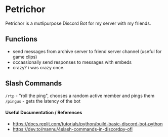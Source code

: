 # Petrichor

Petrichor is a mutlipurpose Discord Bot for my server with my friends.

## Functions
* send messages from archive server to friend server channel (useful for game clips)
* occassionally send responses to messages with embeds
* crazy? i was crazy once.

## Slash Commands
`/rtp` - "roll the ping", chooses a random active member and pings them
`/pingus` - gets the latency of the bot

#### Useful Documentation / References
* https://docs.replit.com/tutorials/python/build-basic-discord-bot-python
* https://dev.to/mannu/4slash-commands-in-discordpy-ofl